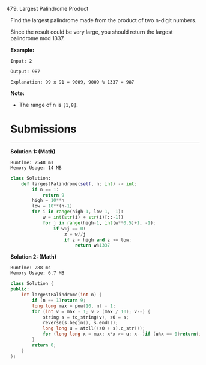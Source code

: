 479. Largest Palindrome Product

Find the largest palindrome made from the product of two n-digit numbers.

Since the result could be very large, you should return the largest palindrome mod 1337.

 

**Example:**
```
Input: 2

Output: 987

Explanation: 99 x 91 = 9009, 9009 % 1337 = 987
```

**Note:**

* The range of n is `[1,8]`.

# Submissions
---
**Solution 1: (Math)**
```
Runtime: 2548 ms
Memory Usage: 14 MB
```
```python
class Solution:
    def largestPalindrome(self, n: int) -> int:
        if n == 1:
            return 9
        high = 10**n
        low = 10**(n-1)
        for i in range(high-1, low-1, -1):
            w = int(str(i) + str(i)[::-1])
            for j in range(high-1, int(w**0.5)+1, -1):
                if w%j == 0:
                    z = w//j
                    if z < high and z >= low:
                        return w%1337
```

**Solution 2: (Math)**
```
Runtime: 288 ms
Memory Usage: 6.7 MB
```
```c++
class Solution {
public:
    int largestPalindrome(int n) {
        if (n == 1)return 9;
        long long max = pow(10, n) - 1;
        for (int v = max - 1; v > (max / 10); v--) {
            string s = to_string(v), s0 = s;
            reverse(s.begin(), s.end());
            long long u = atoll((s0 + s).c_str());
            for (long long x = max; x*x >= u; x--)if (u%x == 0)return(int)(u%1337);
        }
        return 0;
    }
};
```